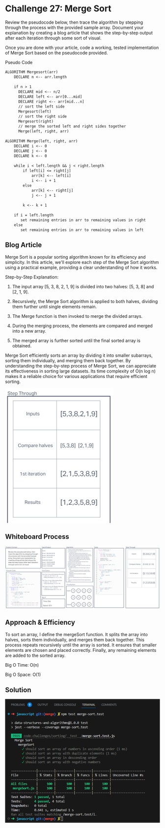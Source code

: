 # Challenge 27: Merge Sort

Review the pseudocode below, then trace the algorithm by stepping through the process with the provided sample array. Document your explanation by creating a blog article that shows the step-by-step output after each iteration through some sort of visual.

Once you are done with your article, code a working, tested implementation of Merge Sort based on the pseudocode provided.

Pseudo Code
```
ALGORITHM Mergesort(arr)
    DECLARE n <-- arr.length

    if n > 1
      DECLARE mid <-- n/2
      DECLARE left <-- arr[0...mid]
      DECLARE right <-- arr[mid...n]
      // sort the left side
      Mergesort(left)
      // sort the right side
      Mergesort(right)
      // merge the sorted left and right sides together
      Merge(left, right, arr)

ALGORITHM Merge(left, right, arr)
    DECLARE i <-- 0
    DECLARE j <-- 0
    DECLARE k <-- 0

    while i < left.length && j < right.length
        if left[i] <= right[j]
            arr[k] <-- left[i]
            i <-- i + 1
        else
            arr[k] <-- right[j]
            j <-- j + 1

        k <-- k + 1

    if i = left.length
       set remaining entries in arr to remaining values in right
    else
       set remaining entries in arr to remaining values in left
```

## Blog Article

Merge Sort is a popular sorting algorithm known for its efficiency and simplicity. In this article, we'll explore each step of the Merge Sort algorithm using a practical example, providing a clear understanding of how it works.

Step-by-Step Explanation:

1. The input array [5, 3, 8, 2, 1, 9] is divided into two halves: [5, 3, 8] and [2, 1, 9].

2. Recursively, the Merge Sort algorithm is applied to both halves, dividing them further until single elements remain.

3. The Merge function is then invoked to merge the divided arrays.

4. During the merging process, the elements are compared and merged into a new array.

5. The merged array is further sorted until the final sorted array is obtained.

Merge Sort efficiently sorts an array by dividing it into smaller subarrays, sorting them individually, and merging them back together. By understanding the step-by-step process of Merge Sort, we can appreciate its effectiveness in sorting large datasets. Its time complexity of O(n log n) makes it a reliable choice for various applications that require efficient sorting.

![Merge sort](../assets/merge-blog.png)

## Whiteboard Process

![Merge Sort Whiteboard](../assets/merge-whiteboard.png)


## Approach & Efficiency

To sort an array, I define the mergeSort function. It splits the array into halves, sorts them individually, and merges them back together. This process repeats recursively until the array is sorted. It ensures that smaller elements are chosen and placed correctly. Finally, any remaining elements are added to the sorted array.

Big O Time: O(n)

Big O Space: O(1)

## Solution

![Merge Sort Solution](../assets/merge-test.png)
